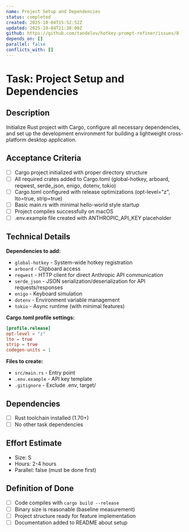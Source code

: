 ```yaml
---
name: Project Setup and Dependencies
status: completed
created: 2025-10-04T15:52:52Z
updated: 2025-10-04T21:38:00Z
github: https://github.com/tandelov/hotkey-prompt-refiner/issues/8
depends_on: []
parallel: false
conflicts_with: []
---
```


# Task: Project Setup and Dependencies

## Description
Initialize Rust project with Cargo, configure all necessary dependencies, and set up the development environment for building a lightweight cross-platform desktop application.

## Acceptance Criteria
- [ ] Cargo project initialized with proper directory structure
- [ ] All required crates added to Cargo.toml (global-hotkey, arboard, reqwest, serde_json, enigo, dotenv, tokio)
- [ ] Cargo.toml configured with release optimizations (opt-level="z", lto=true, strip=true)
- [ ] Basic main.rs with minimal hello-world style startup
- [ ] Project compiles successfully on macOS
- [ ] .env.example file created with ANTHROPIC_API_KEY placeholder

## Technical Details
**Dependencies to add:**
- `global-hotkey` - System-wide hotkey registration
- `arboard` - Clipboard access
- `reqwest` - HTTP client for direct Anthropic API communication
- `serde_json` - JSON serialization/deserialization for API requests/responses
- `enigo` - Keyboard simulation
- `dotenv` - Environment variable management
- `tokio` - Async runtime (with minimal features)

**Cargo.toml profile settings:**
```toml
[profile.release]
opt-level = "z"
lto = true
strip = true
codegen-units = 1
```

**Files to create:**
- `src/main.rs` - Entry point
- `.env.example` - API key template
- `.gitignore` - Exclude .env, target/

## Dependencies
- [ ] Rust toolchain installed (1.70+)
- [ ] No other task dependencies

## Effort Estimate
- Size: S
- Hours: 2-4 hours
- Parallel: false (must be done first)

## Definition of Done
- [ ] Code compiles with `cargo build --release`
- [ ] Binary size is reasonable (baseline measurement)
- [ ] Project structure ready for feature implementation
- [ ] Documentation added to README about setup
